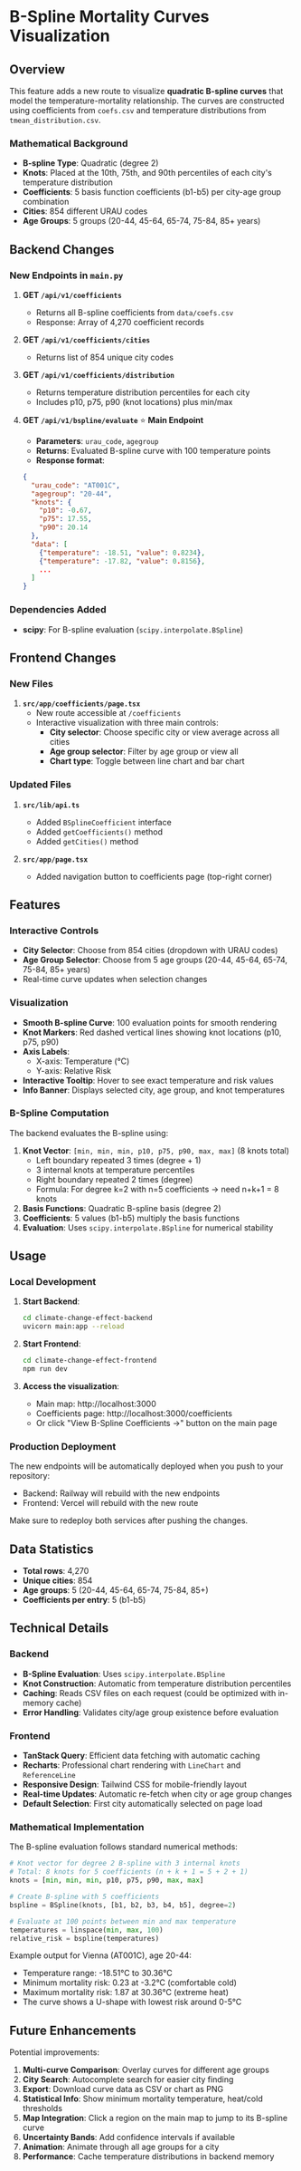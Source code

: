 # B-Spline Mortality Curves Visualization

## Overview
This feature adds a new route to visualize **quadratic B-spline curves** that model the temperature-mortality relationship. The curves are constructed using coefficients from `coefs.csv` and temperature distributions from `tmean_distribution.csv`.

### Mathematical Background
- **B-spline Type**: Quadratic (degree 2)
- **Knots**: Placed at the 10th, 75th, and 90th percentiles of each city's temperature distribution
- **Coefficients**: 5 basis function coefficients (b1-b5) per city-age group combination
- **Cities**: 854 different URAU codes
- **Age Groups**: 5 groups (20-44, 45-64, 65-74, 75-84, 85+ years)

## Backend Changes

### New Endpoints in `main.py`

1. **GET `/api/v1/coefficients`**
   - Returns all B-spline coefficients from `data/coefs.csv`
   - Response: Array of 4,270 coefficient records
   
2. **GET `/api/v1/coefficients/cities`**
   - Returns list of 854 unique city codes
   
3. **GET `/api/v1/coefficients/distribution`**
   - Returns temperature distribution percentiles for each city
   - Includes p10, p75, p90 (knot locations) plus min/max
   
4. **GET `/api/v1/bspline/evaluate`** ⭐ **Main Endpoint**
   - **Parameters**: `urau_code`, `agegroup`
   - **Returns**: Evaluated B-spline curve with 100 temperature points
   - **Response format**:
   ```json
   {
     "urau_code": "AT001C",
     "agegroup": "20-44",
     "knots": {
       "p10": -0.67,
       "p75": 17.55,
       "p90": 20.14
     },
     "data": [
       {"temperature": -18.51, "value": 0.8234},
       {"temperature": -17.82, "value": 0.8156},
       ...
     ]
   }
   ```
   
### Dependencies Added
- **scipy**: For B-spline evaluation (`scipy.interpolate.BSpline`)

## Frontend Changes

### New Files

1. **`src/app/coefficients/page.tsx`**
   - New route accessible at `/coefficients`
   - Interactive visualization with three main controls:
     - **City selector**: Choose specific city or view average across all cities
     - **Age group selector**: Filter by age group or view all
     - **Chart type**: Toggle between line chart and bar chart

### Updated Files

1. **`src/lib/api.ts`**
   - Added `BSplineCoefficient` interface
   - Added `getCoefficients()` method
   - Added `getCities()` method

2. **`src/app/page.tsx`**
   - Added navigation button to coefficients page (top-right corner)

## Features

### Interactive Controls
- **City Selector**: Choose from 854 cities (dropdown with URAU codes)
- **Age Group Selector**: Choose from 5 age groups (20-44, 45-64, 65-74, 75-84, 85+ years)
- Real-time curve updates when selection changes

### Visualization
- **Smooth B-spline Curve**: 100 evaluation points for smooth rendering
- **Knot Markers**: Red dashed vertical lines showing knot locations (p10, p75, p90)
- **Axis Labels**: 
  - X-axis: Temperature (°C)
  - Y-axis: Relative Risk
- **Interactive Tooltip**: Hover to see exact temperature and risk values
- **Info Banner**: Displays selected city, age group, and knot temperatures

### B-Spline Computation
The backend evaluates the B-spline using:
1. **Knot Vector**: `[min, min, min, p10, p75, p90, max, max]` (8 knots total)
   - Left boundary repeated 3 times (degree + 1)
   - 3 internal knots at temperature percentiles
   - Right boundary repeated 2 times (degree)
   - Formula: For degree k=2 with n=5 coefficients → need n+k+1 = 8 knots
2. **Basis Functions**: Quadratic B-spline basis (degree 2)
3. **Coefficients**: 5 values (b1-b5) multiply the basis functions
4. **Evaluation**: Uses `scipy.interpolate.BSpline` for numerical stability

## Usage

### Local Development

1. **Start Backend**:
   ```bash
   cd climate-change-effect-backend
   uvicorn main:app --reload
   ```

2. **Start Frontend**:
   ```bash
   cd climate-change-effect-frontend
   npm run dev
   ```

3. **Access the visualization**:
   - Main map: http://localhost:3000
   - Coefficients page: http://localhost:3000/coefficients
   - Or click "View B-Spline Coefficients →" button on the main page

### Production Deployment

The new endpoints will be automatically deployed when you push to your repository:
- Backend: Railway will rebuild with the new endpoints
- Frontend: Vercel will rebuild with the new route

Make sure to redeploy both services after pushing the changes.

## Data Statistics

- **Total rows**: 4,270
- **Unique cities**: 854
- **Age groups**: 5 (20-44, 45-64, 65-74, 75-84, 85+)
- **Coefficients per entry**: 5 (b1-b5)

## Technical Details

### Backend
- **B-Spline Evaluation**: Uses `scipy.interpolate.BSpline`
- **Knot Construction**: Automatic from temperature distribution percentiles
- **Caching**: Reads CSV files on each request (could be optimized with in-memory cache)
- **Error Handling**: Validates city/age group existence before evaluation

### Frontend
- **TanStack Query**: Efficient data fetching with automatic caching
- **Recharts**: Professional chart rendering with `LineChart` and `ReferenceLine`
- **Responsive Design**: Tailwind CSS for mobile-friendly layout
- **Real-time Updates**: Automatic re-fetch when city or age group changes
- **Default Selection**: First city automatically selected on page load

### Mathematical Implementation
The B-spline evaluation follows standard numerical methods:
```python
# Knot vector for degree 2 B-spline with 3 internal knots
# Total: 8 knots for 5 coefficients (n + k + 1 = 5 + 2 + 1)
knots = [min, min, min, p10, p75, p90, max, max]

# Create B-spline with 5 coefficients
bspline = BSpline(knots, [b1, b2, b3, b4, b5], degree=2)

# Evaluate at 100 points between min and max temperature
temperatures = linspace(min, max, 100)
relative_risk = bspline(temperatures)
```

Example output for Vienna (AT001C), age 20-44:
- Temperature range: -18.51°C to 30.36°C
- Minimum mortality risk: 0.23 at -3.2°C (comfortable cold)
- Maximum mortality risk: 1.87 at 30.36°C (extreme heat)
- The curve shows a U-shape with lowest risk around 0-5°C

## Future Enhancements

Potential improvements:
1. **Multi-curve Comparison**: Overlay curves for different age groups
2. **City Search**: Autocomplete search for easier city finding
3. **Export**: Download curve data as CSV or chart as PNG
4. **Statistical Info**: Show minimum mortality temperature, heat/cold thresholds
5. **Map Integration**: Click a region on the main map to jump to its B-spline curve
6. **Uncertainty Bands**: Add confidence intervals if available
7. **Animation**: Animate through all age groups for a city
8. **Performance**: Cache temperature distributions in backend memory
